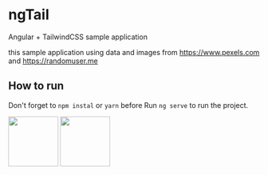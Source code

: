 # ngTail

Angular + TailwindCSS sample application

this sample application using data and images from https://www.pexels.com and https://randomuser.me

## How to run

Don't forget to `npm instal` or `yarn` before
Run `ng serve` to run the project.

<p>
  <img src="https://github.com/madipta/ngTail/blob/master/screenshot/screenshot-1-min.png?raw=true" width=100>
  <img src="https://github.com/madipta/ngTail/blob/master/screenshot/screenshot-2-min.png?raw=true" width=100>
</p>
